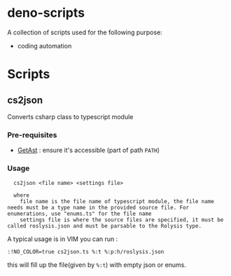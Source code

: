 # deno-scripts

A collection of scripts used for the following purpose:

- coding automation

# Scripts

## cs2json

Converts csharp class to typescript module

### Pre-requisites

- [GetAst](https://github.com/kahgeh/GetAst) : ensure it's accessible (part of path `PATH`)

### Usage

```
  cs2json <file name> <settings file>

  where
    file name is the file name of typescript module, the file name needs must be a type name in the provided source file. For enumerations, use "enums.ts" for the file name
    settings file is where the source files are specified, it must be called roslysis.json and must be parsable to the Rolysis type.

```

A typical usage is in VIM you can run :

```
:!NO_COLOR=true cs2json.ts %:t %:p:h/roslysis.json
```

this will fill up the file(given by `%:t`) with empty json or enums.

